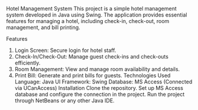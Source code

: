 Hotel Management System
This project is a simple hotel management system developed in Java using Swing. The application provides essential features for managing a hotel, including check-in, check-out, room management, and bill printing.

Features
  1. Login Screen: Secure login for hotel staff.
  2. Check-In/Check-Out: Manage guest check-ins and check-outs efficiently.
  3. Room Management: View and manage room availability and details.
  4. Print Bill: Generate and print bills for guests.
Technologies Used
  Language: Java
  UI Framework: Swing
  Database: MS Access (Connected via UCanAccess)
Installation
  Clone the repository.
  Set up MS Access database and configure the connection in the project.
  Run the project through NetBeans or any other Java IDE.
